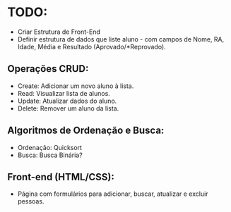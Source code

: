 # TODO:
- Criar Estrutura de Front-End
- Definir estrutura de dados que liste aluno - com campos de Nome, RA, Idade, Média e Resultado (Aprovado/*Reprovado).

## Operações CRUD:
- Create: Adicionar um novo aluno à lista.
- Read: Visualizar lista de alunos.
- Update: Atualizar dados do aluno.
- Delete: Remover um aluno da lista.

## Algoritmos de Ordenação e Busca:
- Ordenação: Quicksort
- Busca: Busca Binária?

## Front-end (HTML/CSS):
- Página com formulários para adicionar, buscar, atualizar e excluir pessoas.
